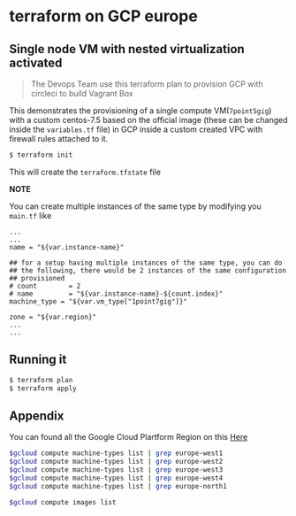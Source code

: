 # terraform on GCP europe

## Single node VM with nested virtualization activated

> The Devops Team use this terraform plan to provision GCP with circleci to build Vagrant Box

This demonstrates the provisioning of a single compute VM(`7point5gig`) with a custom centos-7.5 based on the official image (these can be changed inside the `variables.tf` file) in GCP inside a custom created VPC with firewall rules attached to it.

```bash
$ terraform init
```

This will create the `terraform.tfstate` file

**NOTE**

You can create multiple instances of the same type by modifying you `main.tf` like

```hcl
...
...
name = "${var.instance-name}"

## for a setup having multiple instances of the same type, you can do
## the following, there would be 2 instances of the same configuration
## provisioned
# count        = 2
# name         = "${var.instance-name}-${count.index}"
machine_type = "${var.vm_type["1point7gig"]}"

zone = "${var.region}"
...
...
```

## Running it

```bash
$ terraform plan
$ terraform apply
```

## Appendix

You can found all the Google Cloud Plartform Region on this [Here](https://cloud.google.com/compute/docs/regions-zones/)


```bash
$gcloud compute machine-types list | grep europe-west1
$gcloud compute machine-types list | grep europe-west2
$gcloud compute machine-types list | grep europe-west3
$gcloud compute machine-types list | grep europe-west4
$gcloud compute machine-types list | grep europe-north1
```

```bash
$gcloud compute images list
```
